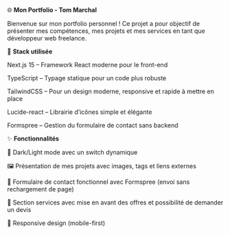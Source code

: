 🌐 **Mon Portfolio - Tom Marchal**

Bienvenue sur mon portfolio personnel !
Ce projet a pour objectif de présenter mes compétences, mes projets et mes services en tant que développeur web freelance.

🚀 **Stack utilisée**

Next.js 15 – Framework React moderne pour le front-end

TypeScript – Typage statique pour un code plus robuste

TailwindCSS – Pour un design moderne, responsive et rapide à mettre en place

Lucide-react – Librairie d’icônes simple et élégante

Formspree – Gestion du formulaire de contact sans backend

✨ **Fonctionnalités**

🎨 Dark/Light mode avec un switch dynamique

🖼️ Présentation de mes projets avec images, tags et liens externes

📩 Formulaire de contact fonctionnel avec Formspree (envoi sans rechargement de page)

💼 Section services avec mise en avant des offres et possibilité de demander un devis

📱 Responsive design (mobile-first)